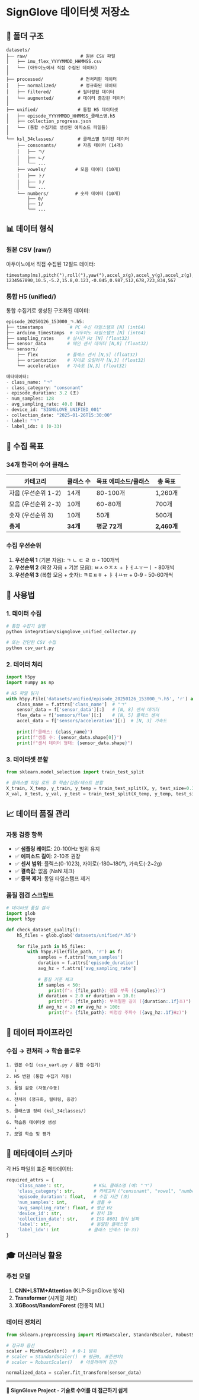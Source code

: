 # SignGlove 데이터셋 저장소

## 📂 폴더 구조

```
datasets/
├── raw/                    # 원본 CSV 파일
│   ├── imu_flex_YYYYMMDD_HHMMSS.csv
│   └── (아두이노에서 직접 수집된 데이터)
│
├── processed/              # 전처리된 데이터
│   ├── normalized/         # 정규화된 데이터
│   ├── filtered/          # 필터링된 데이터
│   └── augmented/         # 데이터 증강된 데이터
│
├── unified/               # 통합 H5 데이터셋
│   ├── episode_YYYYMMDD_HHMMSS_클래스명.h5
│   ├── collection_progress.json
│   └── (통합 수집기로 생성된 에피소드 파일들)
│
└── ksl_34classes/         # 클래스별 정리된 데이터
    ├── consonants/        # 자음 데이터 (14개)
    │   ├── ㄱ/
    │   ├── ㄴ/
    │   └── ...
    ├── vowels/           # 모음 데이터 (10개)
    │   ├── ㅏ/
    │   ├── ㅑ/
    │   └── ...
    └── numbers/          # 숫자 데이터 (10개)
        ├── 0/
        ├── 1/
        └── ...
```

## 📊 데이터 형식

### 원본 CSV (raw/)
아두이노에서 직접 수집된 12필드 데이터:
```csv
timestamp(ms),pitch(°),roll(°),yaw(°),accel_x(g),accel_y(g),accel_z(g),flex1,flex2,flex3,flex4,flex5
1234567890,10.5,-5.2,15.8,0.123,-0.045,0.987,512,678,723,834,567
```

### 통합 H5 (unified/)
통합 수집기로 생성된 구조화된 데이터:
```python
episode_20250126_153000_ㄱ.h5:
├── timestamps          # PC 수신 타임스탬프 [N] (int64)
├── arduino_timestamps  # 아두이노 타임스탬프 [N] (int64)
├── sampling_rates     # 실시간 Hz [N] (float32)
├── sensor_data        # 메인 센서 데이터 [N,8] (float32)
└── sensors/
    ├── flex           # 플렉스 센서 [N,5] (float32)
    ├── orientation    # 자이로 오일러각 [N,3] (float32)
    └── acceleration   # 가속도 [N,3] (float32)

메타데이터:
- class_name: "ㄱ"
- class_category: "consonant"
- episode_duration: 3.2 (초)
- num_samples: 128
- avg_sampling_rate: 40.0 (Hz)
- device_id: "SIGNGLOVE_UNIFIED_001"
- collection_date: "2025-01-26T15:30:00"
- label: "ㄱ"
- label_idx: 0 (0-33)
```

## 🎯 수집 목표

### 34개 한국어 수어 클래스
| 카테고리 | 클래스 수 | 목표 에피소드/클래스 | 총 목표 |
|---------|-----------|---------------------|---------|
| 자음 (우선순위 1-2) | 14개 | 80-100개 | 1,260개 |
| 모음 (우선순위 2-3) | 10개 | 60-80개 | 700개 |
| 숫자 (우선순위 3) | 10개 | 50개 | 500개 |
| **총계** | **34개** | **평균 72개** | **2,460개** |

### 수집 우선순위
1. **우선순위 1** (기본 자음): ㄱ ㄴ ㄷ ㄹ ㅁ - 100개씩
2. **우선순위 2** (확장 자음 + 기본 모음): ㅂㅅㅇㅈㅊ + ㅏㅓㅗㅜㅡㅣ - 80개씩
3. **우선순위 3** (복합 모음 + 숫자): ㅋㅌㅍㅎ + ㅑㅕㅛㅠ + 0-9 - 50-60개씩

## 🚀 사용법

### 1. 데이터 수집
```bash
# 통합 수집기 실행
python integration/signglove_unified_collector.py

# 또는 간단한 CSV 수집
python csv_uart.py
```

### 2. 데이터 처리
```python
import h5py
import numpy as np

# H5 파일 읽기
with h5py.File('datasets/unified/episode_20250126_153000_ㄱ.h5', 'r') as f:
    class_name = f.attrs['class_name']  # "ㄱ"
    sensor_data = f['sensor_data'][:]   # [N, 8] 센서 데이터
    flex_data = f['sensors/flex'][:]    # [N, 5] 플렉스 센서
    accel_data = f['sensors/acceleration'][:]  # [N, 3] 가속도
    
    print(f"클래스: {class_name}")
    print(f"샘플 수: {sensor_data.shape[0]}")
    print(f"센서 데이터 형태: {sensor_data.shape}")
```

### 3. 데이터셋 분할
```python
from sklearn.model_selection import train_test_split

# 클래스별 파일 로드 후 학습/검증/테스트 분할
X_train, X_temp, y_train, y_temp = train_test_split(X, y, test_size=0.3, stratify=y)
X_val, X_test, y_val, y_test = train_test_split(X_temp, y_temp, test_size=0.5, stratify=y_temp)
```

## 📈 데이터 품질 관리

### 자동 검증 항목
- ✅ **샘플링 레이트**: 20-100Hz 범위 유지
- ✅ **에피소드 길이**: 2-10초 권장
- ✅ **센서 범위**: 플렉스(0-1023), 자이로(-180~180°), 가속도(-2~2g)
- ✅ **결측값**: 없음 (NaN 체크)
- ✅ **중복 제거**: 동일 타임스탬프 제거

### 품질 점검 스크립트
```python
# 데이터셋 품질 검사
import glob
import h5py

def check_dataset_quality():
    h5_files = glob.glob('datasets/unified/*.h5')
    
    for file_path in h5_files:
        with h5py.File(file_path, 'r') as f:
            samples = f.attrs['num_samples']
            duration = f.attrs['episode_duration']
            avg_hz = f.attrs['avg_sampling_rate']
            
            # 품질 기준 체크
            if samples < 50:
                print(f"⚠️ {file_path}: 샘플 부족 ({samples})")
            if duration < 2.0 or duration > 10.0:
                print(f"⚠️ {file_path}: 부적절한 길이 ({duration:.1f}초)")
            if avg_hz < 20 or avg_hz > 100:
                print(f"⚠️ {file_path}: 비정상 주파수 ({avg_hz:.1f}Hz)")
```

## 🔄 데이터 파이프라인

### 수집 → 전처리 → 학습 플로우
```
1. 원본 수집 (csv_uart.py / 통합 수집기)
   ↓
2. H5 변환 (통합 수집기 자동)
   ↓
3. 품질 검증 (자동/수동)
   ↓
4. 전처리 (정규화, 필터링, 증강)
   ↓
5. 클래스별 정리 (ksl_34classes/)
   ↓
6. 학습용 데이터셋 생성
   ↓
7. 모델 학습 및 평가
```

## 📝 메타데이터 스키마

각 H5 파일의 표준 메타데이터:
```python
required_attrs = {
    'class_name': str,           # KSL 클래스명 (예: "ㄱ")
    'class_category': str,       # 카테고리 ("consonant", "vowel", "number")
    'episode_duration': float,   # 수집 시간 (초)
    'num_samples': int,         # 샘플 수
    'avg_sampling_rate': float, # 평균 Hz
    'device_id': str,           # 장치 ID
    'collection_date': str,     # ISO 8601 형식 날짜
    'label': str,               # 동일한 클래스명
    'label_idx': int           # 클래스 인덱스 (0-33)
}
```

## 🎓 머신러닝 활용

### 추천 모델
1. **CNN+LSTM+Attention** (KLP-SignGlove 방식)
2. **Transformer** (시계열 처리)
3. **XGBoost/RandomForest** (전통적 ML)

### 데이터 전처리
```python
from sklearn.preprocessing import MinMaxScaler, StandardScaler, RobustScaler

# 정규화 옵션
scaler = MinMaxScaler()  # 0-1 범위
# scaler = StandardScaler()  # 평균0, 표준편차1
# scaler = RobustScaler()   # 아웃라이어 강건

normalized_data = scaler.fit_transform(sensor_data)
```

---

**🤟 SignGlove Project - 기술로 수어를 더 접근하기 쉽게**
